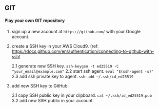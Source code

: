 ## GIT

#### Play your own GIT repository

1. sign up a new account at `https://github.com/` with your Google account.
2. create a SSH key in your AWS Cloud9. (ref: https://docs.github.com/en/authentication/connecting-to-github-with-ssh)

    2.1 generate new SSH key. `ssh-keygen -t ed25519 -C "your_email@example.com"`
    2.2 start ssh agent. `eval "$(ssh-agent -s)"`
    2.3 add ssh private key to agent. `ssh-add ~/.ssh/id_ed25519`

3. add new SSH key to GitHub.

    3.1 copy SSH public key in your clipboard. `cat ~/.ssh/id_ed25519.pub`
    3.2 add new SSH public in your account.
